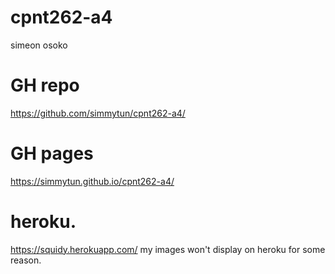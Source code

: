 # cpnt262-a4

simeon osoko

# GH repo
https://github.com/simmytun/cpnt262-a4/

# GH pages 
https://simmytun.github.io/cpnt262-a4/


# heroku. 
https://squidy.herokuapp.com/
my images won't display on heroku for some reason. 

